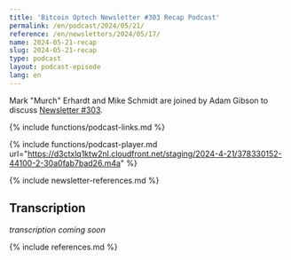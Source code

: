 ```yaml
---
title: 'Bitcoin Optech Newsletter #303 Recap Podcast'
permalink: /en/podcast/2024/05/21/
reference: /en/newsletters/2024/05/17/
name: 2024-05-21-recap
slug: 2024-05-21-recap
type: podcast
layout: podcast-episode
lang: en
---
```

Mark "Murch" Erhardt and Mike Schmidt are joined by Adam Gibson to discuss
[Newsletter #303]({{page.reference}}).

{% include functions/podcast-links.md %}

{% include functions/podcast-player.md url="https://d3ctxlq1ktw2nl.cloudfront.net/staging/2024-4-21/378330152-44100-2-30a0fab7bad26.m4a" %}

{% include newsletter-references.md %}

## Transcription

_transcription coming soon_

{% include references.md %}

